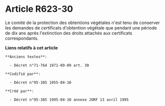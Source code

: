 # Article R623-30

Le comité de la protection des obtentions végétales n'est tenu de conserver les demandes de certificats d'obtention végétale
que pendant une période de dix ans après l'extinction des droits attachés aux certificats correspondants.

**Liens relatifs à cet article**

	**Anciens textes**:

	  - Décret n°71-764 1971-09-09 art. 30

	**Codifié par**:

	  - Décret n°95-385 1955-04-10

	**Créé par**:

	  - Décret n°95-385 1995-04-10 annexe JORF 13 avril 1995
